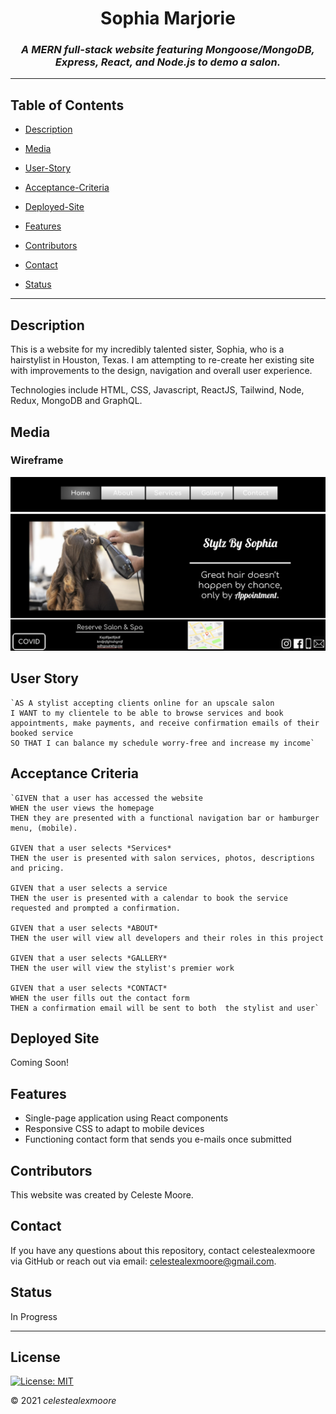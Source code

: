 <div align="center">

# Sophia Marjorie

### _A MERN full-stack website featuring Mongoose/MongoDB, Express, React, and Node.js to demo a salon._

---

</div>

## Table of Contents

- [Description](#Description)

- [Media](#Media)

- [User-Story](#user-story)

- [Acceptance-Criteria](#acceptance-criteria)

- [Deployed-Site](#deployment)

- [Features](#Features)

- [Contributors](#Contributors)

- [Contact](#Contact)

- [Status](Status)

---

## Description

This is a website for my incredibly talented sister, Sophia, who is a hairstylist in Houston, Texas. I am attempting to re-create her existing site with improvements to the design, navigation and overall user experience.

Technologies include HTML, CSS, Javascript, ReactJS, Tailwind, Node, Redux, MongoDB and GraphQL.

## Media

### Wireframe

![](./assets/images/wireframe.png)

## User Story

    `AS A stylist accepting clients online for an upscale salon  
    I WANT to my clientele to be able to browse services and book appointments, make payments, and receive confirmation emails of their booked service  
    SO THAT I can balance my schedule worry-free and increase my income`

## Acceptance Criteria

    `GIVEN that a user has accessed the website
    WHEN the user views the homepage
    THEN they are presented with a functional navigation bar or hamburger menu, (mobile).

    GIVEN that a user selects *Services*
    THEN the user is presented with salon services, photos, descriptions and pricing.

    GIVEN that a user selects a service
    THEN the user is presented with a calendar to book the service requested and prompted a confirmation.

    GIVEN that a user selects *ABOUT*
    THEN the user will view all developers and their roles in this project

    GIVEN that a user selects *GALLERY*
    THEN the user will view the stylist's premier work

    GIVEN that a user selects *CONTACT*
    WHEN the user fills out the contact form
    THEN a confirmation email will be sent to both  the stylist and user`

## Deployed Site

Coming Soon!

## Features

- Single-page application using React components
- Responsive CSS to adapt to mobile devices
- Functioning contact form that sends you e-mails once submitted

## Contributors

This website was created by Celeste Moore.

## Contact

If you have any questions about this repository, contact celestealexmoore via GitHub or reach out via email:
celestealexmoore@gmail.com.

## Status

In Progress

---

## License

[![License: MIT](https://img.shields.io/badge/License-MIT-blueviolet.svg)](https://opensource.org/licenses/MIT)

© 2021 _celestealexmoore_
